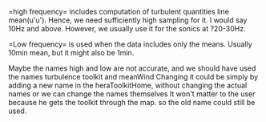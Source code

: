 =high frequency= includes computation of turbulent quantities line mean(u'u'). Hence, we need sufficiently high sampling for it. I would say  10Hz
and above. However, we usually use it for the sonics at ?20-30Hz.

=Low frequency= is used when the data includes only the means. Usually 10min mean, but it might also be 1min.

Maybe the names high and low are not accurate, and we should have used the names turbulence toolkit and meanWind
Changing it could be simply by adding a new name in the heraToolkitHome, without changing the actual names or we can change the names themselves
It won't matter to the user because he gets the toolkit through the map. so the old name could still be used.
